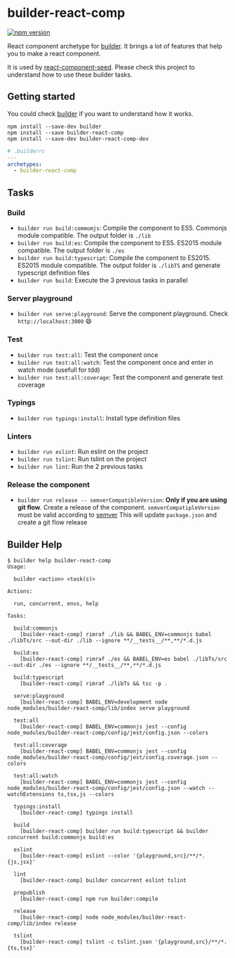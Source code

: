 # builder-react-comp
[![npm version](https://badge.fury.io/js/builder-react-comp.svg)](https://badge.fury.io/js/builder-react-comp)

React component archetype for [builder][builder-link].
It brings a lot of features that help you to make a react component.

It is used by [react-component-seed][react-component-seed-link]. 
Please check this project to understand how to use these builder tasks.

## Getting started
You could check [builder][builder-link] if you want to understand how it works.

```
npm install --save-dev builder
npm install --save builder-react-comp
npm install --save-dev builder-react-comp-dev
```

```yaml
# .builderrc
---
archetypes:
  - builder-react-comp
```

## Tasks
### Build
* `builder run build:commomjs`: Compile the component to ES5. Commonjs module compatible. The output folder is `./lib`
* `builder run build:es`: Compile the component to ES5. ES2015 module compatible. The output folder is `./es`
* `builder run build:typescript`: Compile the component to ES2015. ES2015 module compatible. The output folder is `./libTS` and generate typescript definition files
* `builder run build`: Execute the 3 previous tasks in parallel

### Server playground
* `builder run serve:playground`: Serve the component playground. Check `http://localhost:3000` :smile:

### Test
* `builder run test:all`: Test the component once
* `builder run test:all:watch`: Test the component once and enter in watch mode (usefull for tdd)
* `builder run test:all:coverage`: Test the component and generate test coverage

### Typings
* `builder run typings:install`: Install type definition files

### Linters
* `builder run eslint`: Run eslint on the project
* `builder run tslint`: Run tslint on the project
* `builder run lint`: Run the 2 previous tasks

### Release the component
* `builder run release -- semverCompatibleVersion`: **Only if you are using git flow**. Create a release of the component. `semverCompatipleVersion` must be valid according to [semver][semver-link]
  This will update `package.json` and create a git flow release

## Builder Help

```
$ builder help builder-react-comp
Usage:

  builder <action> <task(s)>

Actions:

  run, concurrent, envs, help
  
Tasks:

  build:commonjs
    [builder-react-comp] rimraf ./lib && BABEL_ENV=commonjs babel ./libTs/src --out-dir ./lib --ignore **/__tests__/**,**/*.d.js

  build:es
    [builder-react-comp] rimraf ./es && BABEL_ENV=es babel ./libTs/src --out-dir ./es --ignore **/__tests__/**,**/*.d.js

  build:typescript
    [builder-react-comp] rimraf ./libTs && tsc -p .

  serve:playground
    [builder-react-comp] BABEL_ENV=development node node_modules/builder-react-comp/lib/index serve playground

  test:all
    [builder-react-comp] BABEL_ENV=commonjs jest --config node_modules/builder-react-comp/config/jest/config.json --colors

  test:all:coverage
    [builder-react-comp] BABEL_ENV=commonjs jest --config node_modules/builder-react-comp/config/jest/config.coverage.json --colors

  test:all:watch
    [builder-react-comp] BABEL_ENV=commonjs jest --config node_modules/builder-react-comp/config/jest/config.json --watch --watchExtensions ts,tsx,js --colors

  typings:install
    [builder-react-comp] typings install

  build
    [builder-react-comp] builder run build:typescript && builder concurrent build:commonjs build:es

  eslint
    [builder-react-comp] eslint --color '{playground,src}/**/*.{js,jsx}'

  lint
    [builder-react-comp] builder concurrent eslint tslint

  prepublish
    [builder-react-comp] npm run builder:compile

  release
    [builder-react-comp] node node_modules/builder-react-comp/lib/index release

  tslint
    [builder-react-comp] tslint -c tslint.json '{playground,src}/**/*.{ts,tsx}'
```

[builder-link]: http://builder.formidable.com/
[react-component-seed-link]: https://github.com/hourliert/react-component-seed
[semver-link]: https://github.com/npm/node-semver
